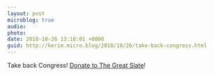 ```yaml
---
layout: post
microblog: true
audio: 
photo: 
date: 2018-10-26 13:18:01 +0800
guid: http://kerim.micro.blog/2018/10/26/take-back-congress.html
---
```

Take back Congress! [Donate to The Great Slate](https://daringfireball.net/linked/2018/10/25/donate-to-the-great-slate)!
